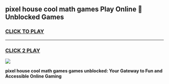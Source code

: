 
## pixel house cool math games Play Online 👋 Unblocked Games
<h3>
<a href="https://news.freeplayer.one?title=pixel_house_cool_math_games&ref=17CMG">CLICK TO PLAY</a></h3>
<hr>

<h3>
<a href="https://news.freeplayer.one?title=pixel_house_cool_math_games&ref=17CMG">CLICK 2 PLAY</a>
  
</h3>

<a href="https://news.freeplayer.one?title=pixel_house_cool_math_games&ref=17CMG/"><img src="https://clearcache.store/games.png"></a>


**pixel house cool math games games unblocked: Your Gateway to Fun and Accessible Online Gaming**
